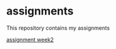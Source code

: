 # assignments
This repository contains my assignments

[assignment week2](https://github.com/DS117/assignments/blob/master/Assignment_week_2(1).ipynb)
